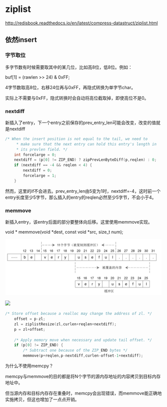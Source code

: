 # ziplist

http://redisbook.readthedocs.io/en/latest/compress-datastruct/ziplist.html

## 依然insert

### 字节取位

多字节数有时候需要取其中的某几位，比如高8位，低8位。例如：

buf[1] = (rawlen >> 24) & 0xFF;

4字节数取高8位，右移24位再与0xFF，再隐式转换为单字节char。

实际上不需要与0xFF，隐式转换时会自动将高位截取掉，即使高位不是0。


### nextdiff

新插入了entry，下一个entry之前保存的prev_entry_len可能会改变，改变的值就是nextdiff

```c
/* When the insert position is not equal to the tail, we need to
     * make sure that the next entry can hold this entry's length in
     * its prevlen field. */
    int forcelarge = 0;
    nextdiff = (p[0] != ZIP_END) ? zipPrevLenByteDiff(p,reqlen) : 0;
    if (nextdiff == -4 && reqlen < 4) {
        nextdiff = 0;
        forcelarge = 1;
    }
```
    
然而，这里的if不会进去。prev_entry_len由5变为1时，nextdiff=-4，这时前一个entry长度至少5字节，那么插入的entry的reqlen必然至少5字节，不会小于4。

### memmove
新插入entry，该entry后面的部分要整体向后移。这里使用memmove实现。

 void * memmove(void *dest, const void *src, size_t num);

![-w672](media/15330052464847.jpg)

![](http://7xswue.com1.z0.glb.clouddn.com/18-7-31/90413009.jpg?imageView2/2/w/600)

```c
/* Store offset because a realloc may change the address of zl. */
    offset = p-zl;
    zl = ziplistResize(zl,curlen+reqlen+nextdiff);
    p = zl+offset;

    /* Apply memory move when necessary and update tail offset. */
    if (p[0] != ZIP_END) {
        /* Subtract one because of the ZIP_END bytes */
        memmove(p+reqlen,p-nextdiff,curlen-offset-1+nextdiff);

```

为什么不使用memcpy？

memcpy与memmove的目的都是将N个字节的源内存地址的内容拷贝到目标内存地址中。

但当源内存和目标内存存在重叠时，memcpy会出现错误，而memmove能正确地实施拷贝，但这也增加了一点点开销。

